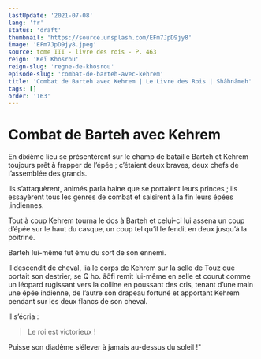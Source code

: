 ```yaml
---
lastUpdate: '2021-07-08'
lang: 'fr'
status: 'draft'
thumbnail: 'https://source.unsplash.com/EFm7JpD9jy8'
image: 'EFm7JpD9jy8.jpeg'
source: tome III - livre des rois - P. 463
reign: 'Keï Khosrou'
reign-slug: 'regne-de-khosrou'
episode-slug: 'combat-de-barteh-avec-kehrem'
title: 'Combat de Barteh avec Kehrem | Le Livre des Rois | Shâhnâmeh'
tags: []
order: '163'
---
```


<!-- LTeX: language=fr -->

# Combat de Barteh avec Kehrem

En dixième lieu se présentèrent sur le champ de bataille Barteh et Kehrem toujours prêt à frapper de l’épée ; c’étaient deux braves, deux chefs de l’assemblée des grands.

Ils s’attaquèrent, animés parla haine que se portaient leurs princes ; ils essayèrent tous les genres de combat et saisirent à la fin leurs épées
,indiennes.

Tout à coup Kehrem tourna le dos à Barteh et celui-ci lui assena un coup d’épée sur le haut du casque, un coup tel qu’il le fendit en deux jusqu’à la poitrine.

Barteh lui-même fut ému du sort de son ennemi.

Il descendit de cheval, lia le corps de Kehrem sur la selle de Touz que portait son destrier, se Q ho.
âôfi remit lui-même en selle et courut comme un léopard rugissant vers la colline en poussant des cris, tenant d’une main une épée indienne, de l’autre son drapeau fortuné et apportant Kehrem pendant sur les deux flancs de son cheval.

Il s’écria :

> Le roi est victorieux !

Puisse son diadème s’élever à jamais au-dessus du soleil !"
